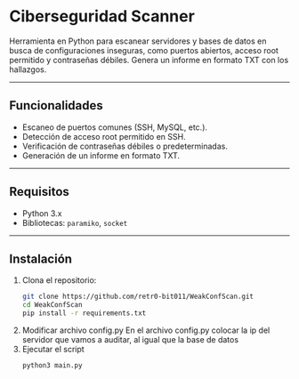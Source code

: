# Ciberseguridad Scanner

Herramienta en Python para escanear servidores y bases de datos en busca de configuraciones inseguras, como puertos abiertos, acceso root permitido y contraseñas débiles. Genera un informe en formato TXT con los hallazgos.

---

## Funcionalidades
- Escaneo de puertos comunes (SSH, MySQL, etc.).
- Detección de acceso root permitido en SSH.
- Verificación de contraseñas débiles o predeterminadas.
- Generación de un informe en formato TXT.

---

## Requisitos
- Python 3.x
- Bibliotecas: `paramiko`, `socket`

---

## Instalación

1. Clona el repositorio:
   ```bash
   git clone https://github.com/retr0-bit011/WeakConfScan.git
   cd WeakConfScan
   pip install -r requirements.txt
   ```
2. Modificar archivo config.py
   En el archivo config.py colocar la ip del servidor que vamos a auditar, al igual que la base de datos
3. Ejecutar el script
   ```bash
   python3 main.py
